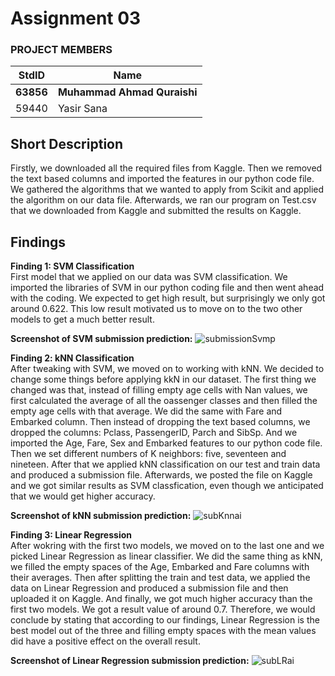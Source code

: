 # Assignment 03
### PROJECT MEMBERS ###
StdID | Name
------------ | -------------
**63856** | **Muhammad Ahmad Quraishi** <!--this is the group leader in bold-->
59440 | Yasir Sana
<!-- Replace name and student ids with acutally group member names and ids-->

## Short Description ## 
Firstly, we downloaded all the required files from Kaggle. Then we removed the text based columns and imported the features in our python code file. We gathered the algorithms that we wanted to apply from Scikit and applied the algorithm on our data file. Afterwards, we ran our program on Test.csv that we downloaded from Kaggle and submitted the results on Kaggle. 

## Findings ##  

**Finding 1: SVM Classification**  
First model that we applied on our data was SVM classification. We imported the libraries of SVM in our python coding file and then went ahead with the coding. We expected to get high result, but surprisingly we only got around 0.622. This low result motivated us to move on to the two other models to get a much better result. 

**Screenshot of SVM submission prediction:**
![submissionSvmp](https://user-images.githubusercontent.com/68788484/126211072-b094f9b5-7542-45d2-96ae-12abaf20d4e9.PNG)



**Finding 2: kNN Classification**  
After tweaking with SVM, we moved on to working with kNN. We decided to change some things before applying kkN in our dataset. The first thing we changed was that, instead of filling empty age cells with Nan values, we first calculated the average of all the oassenger classes and then filled the empty age cells with that average. We did the same with Fare and Embarked column. Then instead of dropping the text based columns, we dropped the columns: Pclass, PassengerID, Parch and SibSp. And we imported the Age, Fare, Sex and Embarked features to our python code file. Then we set different numbers of K neighbors: five, seventeen and nineteen. After that we applied kNN classification on our test and train data and produced a submission file. Afterwards, we posted the file on Kaggle and we got similar results as SVM classfication, even though we anticipated that we would get higher accuracy.

**Screenshot of kNN submission prediction:**
![subKnnai](https://user-images.githubusercontent.com/68788484/126226441-bb313f84-5592-48e6-982f-11af4188418c.PNG)

**Finding 3: Linear Regression**  
After wokring with the first two models, we moved on to the last one and we picked Linear Regression as linear classifier. We did the same thing as kNN, we filled the empty spaces of the Age, Embarked and Fare columns with their averages. Then after splitting the train and test data, we applied the data on Linear Regression and produced a submission file and then uploaded it on Kaggle. And finally, we got much higher accuracy than the first two models. We got a result value of around 0.7. Therefore, we would conclude by stating that according to our findings, Linear Regression is the best model out of the three and filling empty spaces with the mean values did have a positive effect on the overall result.


**Screenshot of Linear Regression submission prediction:**
![subLRai](https://user-images.githubusercontent.com/68788484/126234473-502f8156-0cdf-473a-8e06-c69597c9fe61.PNG)





